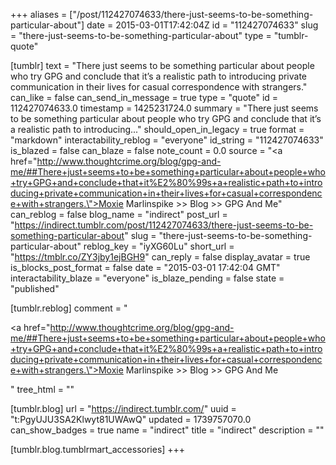 +++
aliases = ["/post/112427074633/there-just-seems-to-be-something-particular-about"]
date = 2015-03-01T17:42:04Z
id = "112427074633"
slug = "there-just-seems-to-be-something-particular-about"
type = "tumblr-quote"

[tumblr]
text = "There just seems to be something particular about people who try GPG and conclude that it’s a realistic path to introducing private communication in their lives for casual correspondence with strangers."
can_like = false
can_send_in_message = true
type = "quote"
id = 112427074633.0
timestamp = 1425231724.0
summary = "There just seems to be something particular about people who try GPG and conclude that it’s a realistic path to introducing..."
should_open_in_legacy = true
format = "markdown"
interactability_reblog = "everyone"
id_string = "112427074633"
is_blazed = false
can_blaze = false
note_count = 0.0
source = "<a href=\"http://www.thoughtcrime.org/blog/gpg-and-me/##There+just+seems+to+be+something+particular+about+people+who+try+GPG+and+conclude+that+it%E2%80%99s+a+realistic+path+to+introducing+private+communication+in+their+lives+for+casual+correspondence+with+strangers.\">Moxie Marlinspike &gt;&gt; Blog &gt;&gt; GPG And Me</a>"
can_reblog = false
blog_name = "indirect"
post_url = "https://indirect.tumblr.com/post/112427074633/there-just-seems-to-be-something-particular-about"
slug = "there-just-seems-to-be-something-particular-about"
reblog_key = "iyXG60Lu"
short_url = "https://tmblr.co/ZY3jby1ejBGH9"
can_reply = false
display_avatar = true
is_blocks_post_format = false
date = "2015-03-01 17:42:04 GMT"
interactability_blaze = "everyone"
is_blaze_pending = false
state = "published"

[tumblr.reblog]
comment = "<p><a href=\"http://www.thoughtcrime.org/blog/gpg-and-me/##There+just+seems+to+be+something+particular+about+people+who+try+GPG+and+conclude+that+it%E2%80%99s+a+realistic+path+to+introducing+private+communication+in+their+lives+for+casual+correspondence+with+strangers.\">Moxie Marlinspike >> Blog >> GPG And Me</a></p>"
tree_html = ""

[tumblr.blog]
url = "https://indirect.tumblr.com/"
uuid = "t:PgyUJU3SA2Klwyt81UWAwQ"
updated = 1739757070.0
can_show_badges = true
name = "indirect"
title = "indirect"
description = ""

[tumblr.blog.tumblrmart_accessories]
+++
